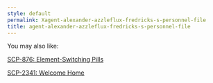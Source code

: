 ```yaml
---
style: default
permalink: Xagent-alexander-azzleflux-fredricks-s-personnel-file
title: agent-alexander-azzleflux-fredricks-s-personnel-file
---
```

You may also like:

[SCP-876: Element-Switching Pills](http://scp-wiki.net/scp-876)

[SCP-2341: Welcome Home](http://scp-wiki.net/scp-2341)
